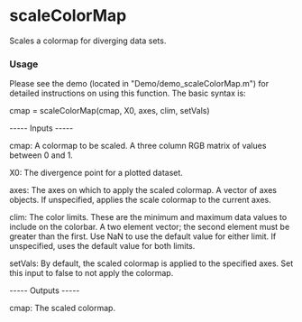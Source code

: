 # scaleColorMap
Scales a colormap for diverging data sets.

### Usage
Please see the demo (located in "Demo/demo_scaleColorMap.m") for detailed instructions on using this function. The basic syntax is:

cmap = scaleColorMap(cmap, X0, axes, clim, setVals)

----- Inputs -----

cmap: A colormap to be scaled. A three column RGB matrix of values between 0 and 1.

X0: The divergence point for a plotted dataset.

axes: The axes on which to apply the scaled colormap. A vector of axes objects. If unspecified, applies the scale colormap to the current axes.

clim: The color limits. These are the minimum and maximum data values to include on the colorbar. A two element vector; the second element must be greater than the first. Use NaN to use the default value for either limit. If unspecified, uses the default value for both limits.

setVals: By default, the scaled colormap is applied to the specified axes. Set this input to false to not apply the colormap.

----- Outputs -----

cmap: The scaled colormap.

